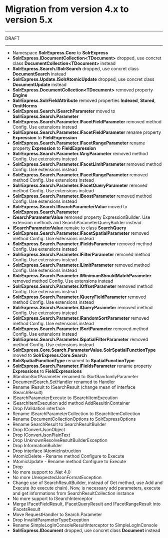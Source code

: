 # Migration from version 4.x to version 5.x

---

DRAFT

---

- Namespace **SolrExpress.Core** to **SolrExpress**
- **SolrExpress.IDocumentCollection\<TDocument\>** dropped, use concret class **DocumentCollection\<TDocument\>** instead
- **SolrExpress.Search.ISolrSearch** dropped, use concret class **DocumentSearch** instead
- **SolrExpress.Update.ISolrAtomicUpdate** dropped, use concret class **DocumentUpdate** instead
- **SolrExpress.DocumentCollection\<TDocument\>** removed property **Engine**
- **SolrExpress.SolrFieldAttribute** removed properties **Indexed**, **Stored**, **OmitNorms**
- **SolrExpress.Search.ISearchParameter** moved to **SolrExpress.Search.Parameter**
- **SolrExpress.Search.Parameter.IFacetFieldParameter** removed method Config. Use extensions instead
- **SolrExpress.Search.Parameter.IFacetFieldParameter** rename property **Expression** to **FieldExpression**
- **SolrExpress.Search.Parameter.IFacetRangeParameter** rename property **Expression** to **FieldExpression**
- **SolrExpress.Search.Parameter.IAnyParameter** removed method Config. Use extensions instead
- **SolrExpress.Search.Parameter.IFacetLimitParameter** removed method Config. Use extensions instead
- **SolrExpress.Search.Parameter.IFacetRangeParameter** removed method Config. Use extensions instead
- **SolrExpress.Search.Parameter.IFacetQueryParameter** removed method Config. Use extensions instead
- **SolrExpress.Search.Parameter.IBoostParameter** removed method Config. Use extensions instead
- **SolrExpress.Search.ISearchParameterValue** moved to **SolrExpress.Search.Parameter**
- **ISearchParameterValue** removed property ExpressionBuilder. Use extension methods and SearchParameterQueryBuilder instead
- **ISearchParameterValue** remake to class **SearchQuery**
- **SolrExpress.Search.Parameter.IFacetSpatialParameter** removed method Config. Use extensions instead
- **SolrExpress.Search.Parameter.IFieldsParameter** removed method Config. Use extensions instead
- **SolrExpress.Search.Parameter.IFilterParameter** removed method Config. Use extensions instead
- **SolrExpress.Search.Parameter.ILimitParameter** removed method Config. Use extensions instead
- **SolrExpress.Search.Parameter.IMinimumShouldMatchParameter** removed method Config. Use extensions instead
- **SolrExpress.Search.Parameter.IOffsetParameter** removed method Config. Use extensions instead
- **SolrExpress.Search.Parameter.IQueryFieldParameter** removed method Config. Use extensions instead
- **SolrExpress.Search.Parameter.IQueryParameter** removed method Config. Use extensions instead
- **SolrExpress.Search.Parameter.IRandomSortParameter** removed method Config. Use extensions instead
- **SolrExpress.Search.Parameter.ISortParameter** removed method Config. Use extensions instead
- **SolrExpress.Search.Parameter.ISpatialFilterParameter** removed method Config. Use extensions instead
- **SolrExpress.Core.Search.ParameterValue.SolrSpatialFunctionType** moved to **SolrExpress.Core.Search**
- **SolrSpatialFunctionType** renamed to **SpatialFunctionType**
- **SolrExpress.Search.Parameter.IFieldsParameter** rename property **Expressions** to **FieldExpressions**
- IRandomSortParameter renamed to ISortRandomlyParameter
- DocumentSearch.SetHandler renamed to Handler
- Rename IResult to ISearchResult (change mean of interface ISearchResult)
- ISearchParameterExecute to ISearchItemExecution
- ISearchItemExecution add method AddResultInContainer
- Drop IValidation interface
- Rename ISearchParameterCollection to ISearchItemCollection
- Rename DocumentCollectionOptions to SolrExpressOptions
- Rename SearchResult to SearchResultBuilder
- Drop IConvertJsonObject
- Drop IConvertJsonPlainText
- Drop UnknownResolveResultBuilderException
- Drop InformationBuilder
- Drop interface IAtomicInstruction
- IAtomicDelete - Rename method Configure to Execute
- IAtomicUpdate - Rename method Configure to Execute
- Drop 
- No more support to .Net 4.0
- No more UnexpectedJsonFormatException
- Change use of SearchResultBuilder, instead of Get method, use Add and Execute (to execute chain). Now, is necessary add parameters, execute and get informations from SearchResultCollection instance
- No more support to ISearchInterceptor
- Merge IFacetFieldResult, IFacetQueryResult and IFacetRangeResult into IFacetsResult
- Move RequestHandler to Search.Parameter
- Drop InvalidParameterTypeException
- Rename SimpleLogInConsoleResultInterceptor to SimpleLogInConsole
- **SolrExpress.IDocument** dropped, use concret class **Document** instead